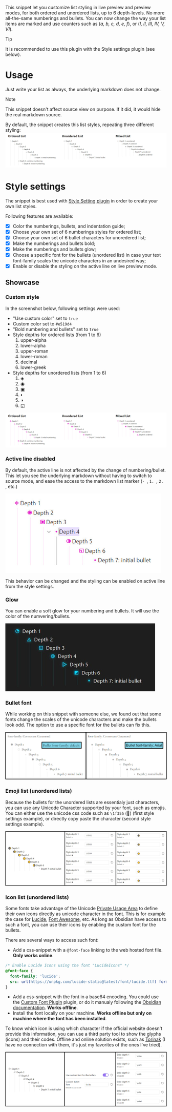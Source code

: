 This snippet let you customize list styling in live preview and preview modes, for both ordered and unordered lists, up to 6 depth-levels. No more all-the-same numberings and bullets. You can now change the way your list items are marked and use counters such as (*a, b, c, d, e, f*), or (*I, II, III, IV, V, VI*).

> [!TIP]
> It is recommended to use this plugin with the Style settings plugin (see below).

# Usage

Just write your list as always, the underlying markdown does not change.

> [!NOTE]
> This snippet doesn't affect source view on purpose. If it did, it would hide the real markdown source.

By default, the snippet creates this list styles, repeating three different styling:
![default style](screenshots/default-style.jpg)

# Style settings

The snippet is best used with [Style Setting plugin](https://github.com/mgmeyers/obsidian-style-settings) in order to create your own list styles.

Following features are available:
- [x] Color the numberings, bullets, and indentation guide;
- [x] Choose your own set of 6 numberings styles for ordered list;
- [x] Choose your own set of 6 bullet characters for unoredered list;
- [x] Make the numberings and bullets bold;
- [x] Make the numberings and bullets glow;
- [x] Choose a specific font for the bullets (unordered list) in case your text font-family scales the unicode characters in an undesired way;
- [x] Enable or disable the styling on the active line on live preview mode.

## Showcase

### Custom style

In the screenshot below, following settings were used:
- "Use custom color" set to `true`
- Custom color set to `#e519d4`
- "Bold numbering and bullets" set to `true`
- Style depths for ordered lists (from 1 to 6)
  1. upper-alpha
  2. lower-alpha
  3. upper-roman
  4. lower-roman
  5. decimal
  6. lower-greek
- Style depths for unordered lists (from 1 to 6)
  1. ◈
  2. ◉
  3. ▣
  4. ◐
  5. ◑
  6. ◱

![custom style](screenshots/custom-style.jpg)

### Active line disabled

By default, the active line is not affected by the change of numbering/bullet. This let you see the underlying markdown without having to switch to source mode, and ease the access to the markdown list marker (`- `, `1. `, `2. `, etc.)

![active line disabled](screenshots/active-line.jpg)

This behavior can be changed and the styling can be enabled on active line from the style settings.

### Glow

You can enable a soft glow for your numbering and bullets. It will use the color of the numvering/bullets.

![glow](screenshots/glow.jpg)

### Bullet font

While working on this snippet with someone else, we found out that some fonts change the scales of the unicode characters and make the bullets look odd. The option to use a specific font for the bullets can fix this.

![custom font](screenshots/custom-font.jpg)

### Emoji list (unordered lists)

Because the bullets for the unordered lists are essentialy just characters, you can use any Unicode Character supported by your font, such as emojis. You can either use the unicode css code such as `\1f355` (🍕) (first style settings example), or directly copy paste the character (second style settings example).

![emojis](screenshots/emojis.jpg)

### Icon list (unordered lists)

Some fonts take advantage of the Unicode [Private Usage Area](https://en.wikipedia.org/wiki/Private_Use_Areas) to define their own icons directly as unicode character in the font. This is for example the case for [Lucide](https://lucide.dev/), [Font Awesome](https://fontawesome.com/), etc. As long as Obsidian have access to such a font, you can use their icons by enabling the custom font for the bullets.

There are several ways to access such font:
- Add a css-snippet with a `@font-face` linking to the web hosted font file. **Only works online**.
```css
/* Enable Lucide Icons using the font "LucideIcons" */
@font-face {
  font-family: 'lucide';
  src: url(https://unpkg.com/lucide-static@latest/font/lucide.ttf) format('truetype');
}
```
- Add a css-snippet with the font in a base64 encoding. You could use the [Custom Font Plugin](https://github.com/pourmand1376/obsidian-custom-font) plugin, or do it manualy following the [Obsidian documentation](https://docs.obsidian.md/Themes/App+themes/Embed+fonts+and+images+in+your+theme). **Works offline**.
- Install the font locally on your machine. **Works offline but only on machine where the font has been installed**.

To know which icon is using which character if the official website doesn't provide this information, you can use a third party tool to show the glyphs (icons) and their codes. Offline and online solution exists, such as [Torinak](https://torinak.com/font/lsfont.html) (I have no connection with them, it's just my favorites of the ones I've tried).

![lucide icons](screenshots/lucide-icons.jpg)